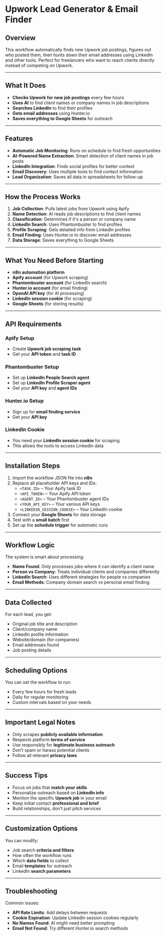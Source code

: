 # Upwork Lead Generator & Email Finder

## Overview
This workflow automatically finds new Upwork job postings, figures out who posted them, then hunts down their email addresses using LinkedIn and other tools. Perfect for freelancers who want to reach clients directly instead of competing on Upwork.

---

## What It Does
- **Checks Upwork for new job postings** every few hours  
- **Uses AI** to find client names or company names in job descriptions  
- **Searches LinkedIn** to find their profiles  
- **Gets email addresses** using Hunter.io  
- **Saves everything to Google Sheets** for outreach  

---

## Features
- **Automatic Job Monitoring**: Runs on schedule to find fresh opportunities  
- **AI-Powered Name Extraction**: Smart detection of client names in job posts  
- **LinkedIn Integration**: Finds social profiles for better context  
- **Email Discovery**: Uses multiple tools to find contact information  
- **Lead Organization**: Saves all data in spreadsheets for follow-up  

---

## How the Process Works
1. **Job Collection**: Pulls latest jobs from Upwork using Apify  
2. **Name Detection**: AI reads job descriptions to find client names  
3. **Classification**: Determines if it's a person or company name  
4. **LinkedIn Search**: Uses Phantombuster to find profiles  
5. **Profile Scraping**: Gets detailed info from LinkedIn profiles  
6. **Email Finding**: Uses Hunter.io to discover email addresses  
7. **Data Storage**: Saves everything to Google Sheets  

---

## What You Need Before Starting
- **n8n automation platform**  
- **Apify account** (for Upwork scraping)  
- **Phantombuster account** (for LinkedIn search)  
- **Hunter.io account** (for email finding)  
- **OpenAI API key** (for AI processing)  
- **LinkedIn session cookie** (for scraping)  
- **Google Sheets** (for storing results)  

---

## API Requirements

### Apify Setup
- Create **Upwork job scraping task**  
- Get your **API token** and **task ID**  

### Phantombuster Setup
- Set up **LinkedIn People Search agent**  
- Set up **LinkedIn Profile Scraper agent**  
- Get your **API key** and **agent IDs**  

### Hunter.io Setup
- Sign up for **email finding service**  
- Get your **API key**  

### LinkedIn Cookie
- You need your **LinkedIn session cookie** for scraping  
- This allows the tools to access LinkedIn data  

---

## Installation Steps
1. Import the workflow JSON file into **n8n**  
2. Replace all placeholder API keys and IDs:  
   - `<TASK_ID>` – Your Apify task ID  
   - `<API_TOKEN>` – Your Apify API token  
   - `<AGENT_ID>` – Your Phantombuster agent IDs  
   - `<YOUR_API_KEY>` – Your various API keys  
   - `<LINKEDIN_SESSION_COOKIE>` – Your LinkedIn cookie  
3. Connect your **Google Sheets** for data storage  
4. Test with a **small batch** first  
5. Set up the **schedule trigger** for automatic runs  

---

## Workflow Logic
The system is smart about processing:  
- **Name Found**: Only processes jobs where it can identify a client name  
- **Person vs Company**: Treats individual clients and companies differently  
- **LinkedIn Search**: Uses different strategies for people vs companies  
- **Email Methods**: Company domain search vs personal email finding  

---

## Data Collected
For each lead, you get:  
- Original job title and description  
- Client/company name  
- LinkedIn profile information  
- Website/domain (for companies)  
- Email addresses found  
- Job posting details  

---

## Scheduling Options
You can set the workflow to run:  
- Every few hours for fresh leads  
- Daily for regular monitoring  
- Custom intervals based on your needs  

---

## Important Legal Notes
- Only scrapes **publicly available information**  
- Respects platform **terms of service**  
- Use responsibly for **legitimate business outreach**  
- Don’t spam or harass potential clients  
- Follow all relevant **privacy laws**  

---

## Success Tips
- Focus on jobs that **match your skills**  
- Personalize outreach based on **LinkedIn info**  
- Mention the specific **Upwork job** in your email  
- Keep initial contact **professional and brief**  
- Build relationships, don’t just pitch services  

---

## Customization Options
You can modify:  
- Job search **criteria and filters**  
- How often the workflow runs  
- Which **data fields** to collect  
- Email **templates** for outreach  
- LinkedIn **search parameters**  

---

## Troubleshooting
Common issues:  
- **API Rate Limits**: Add delays between requests  
- **Cookie Expiration**: Update LinkedIn session cookies regularly  
- **No Names Found**: AI might need better prompting  
- **Email Not Found**: Try different Hunter.io search methods  

